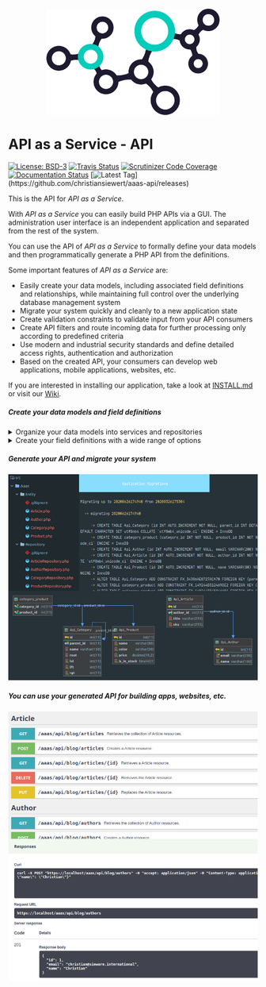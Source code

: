 <p align="center">
    <img src="https://raw.githubusercontent.com/christiansiewert/aaas-api/develop/docs/logo.png" alt="API as a Service" />
</p>

# API as a Service - API

[![License: BSD-3](https://img.shields.io/badge/License-BSD%203--Clause-blue.svg)](https://opensource.org/licenses/BSD-3-Clause)
[![Travis Status](https://img.shields.io/travis/christiansiewert/aaas-api.svg)](https://travis-ci.org/christiansiewert/aaas-api)
[![Scrutinizer Code Coverage](https://img.shields.io/scrutinizer/coverage/g/christiansiewert/aaas-api.svg)](https://scrutinizer-ci.com/g/christiansiewert/aaas-api)
[![Documentation Status](https://readthedocs.org/projects/aaas-api/badge/?version=latest)](https://aaas-api.readthedocs.io)
[![Latest Tag](https://img.shields.io/github/tag/christiansiewert/aaas-api.svg?)](https://github.com/christiansiewert/aaas-api/releases)

This is the API for _API as a Service_.

With _API as a Service_ you can easily build PHP APIs via a GUI. The administration user interface is an independent application and separated from the rest of the system. 

You can use the API of _API as a Service_ to formally define your data models and then programmatically generate a PHP API from the definitions.

Some important features of _API as a Service_ are:

 * Easily create your data models, including associated field definitions and relationships, while maintaining full control over the underlying database management system
 * Migrate your system quickly and cleanly to a new application state 
 * Create validation constraints to validate input from your API consumers
 * Create API filters and route incoming data for further processing only according to predefined criteria
 * Use modern and industrial security standards and define detailed access rights, authentication and authorization
 * Based on the created API, your consumers can develop web applications, mobile applications, websites, etc.
 
If you are interested in installing our application, take a look at [INSTALL.md] or visit our [Wiki].
 
##### Create your data models and field definitions

<details>
<summary>Organize your data models into services and repositories</summary>
<p>

```yaml
// POST /aaas/projects

{
  "name": "Web Application",
  "repositories" : [
    {
      "name": "Blog",
      "services": [
        { "name": "Article" },
        { "name": "Author" }
      ]
    },
    {
      "name": "Shop",
      "services": [
        { "name": "Product" },
        { 
          "name": "Category", 
          "type": "tree" 
        }
      ]
    }
  ]
}
```

</p>
</details>

<details>
<summary>Create your field definitions with a wide range of options</summary>
<p>

```yaml
// POST /aaas/service/fields

{
  "name": "email",
  "dataType": "string",
  "isUnique": true,
  "isNullable": false,
  "service" : "/aaas/repository/services/2"
}
```

```yaml
{
  "name" : "isInStock",
  "dataType" : "boolean",
  "service" : "/aaas/repository/services/3"
}
```

```yaml
{
  "name" : "price",
  "dataType" : "decimal",
  "dataTypePrecision" : 10,
  "dataTypeScale" : 2,
  "service" : "/aaas/repository/services/3"
}
```

```yaml
{
  "name" : "sku",
  "length" : 13,
  "service" : "/aaas/repository/services/3",
  "fieldOptions": [
    {
      "name" : "default",
      "value" : "PRD-123456789"
    }
  ]
}
```

</p>
</details>

##### Generate your API and migrate your system

<img src="https://raw.githubusercontent.com/christiansiewert/aaas-api/develop/docs/images/example_02.png" />

##### You can use your generated API for building apps, websites, etc.

<img src="https://raw.githubusercontent.com/christiansiewert/aaas-api/develop/docs/images/example_03.png" />

[Wiki]: https://aaas-api.readthedocs.io
[INSTALL.md]: https://github.com/christiansiewert/aaas-api/blob/develop/INSTALL.md
